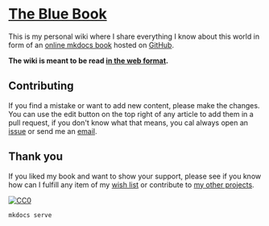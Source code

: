 # [The Blue Book](https://lyz-code.github.io/blue-book)

This is my personal wiki where I share everything
I know about this world in form of an [online
mkdocs book](https://www.mkdocs.org/) hosted on
[GitHub](https://github.com/lyz-code/blue-book).

**The wiki is meant to be read [in the web
format](https://lyz-code.github.io/blue-book).**

## Contributing

If you find a mistake or want to add new content, please make the changes. You
can use the edit button on the top right of any article to add them in a pull
request, if you don't know what that means, you cal always open an
[issue](https://github.com/lyz-code/blue-book/issues/new) or send me an
[email](https://lyz-code.github.io/blue-book/contact/).

## Thank you

If you liked my book and want to show your support, please see if you know how
can I fulfill any item of my [wish list](https://lyz-code.github.io/blue-book/projects/projects/#seeds) or contribute to [my
other projects](https://lyz-code.github.io/blue-book/projects/projects/).

[![CC0](https://img.shields.io/badge/license-CC0-0a0a0a.svg?style=flat&colorA=0a0a0a)](https://creativecommons.org/publicdomain/zero/1.0/)

`mkdocs serve`
